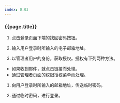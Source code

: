 ```yaml
---
index: 0.03
---
```

### {{page.title}}

1. 点击登录页面下端的找回密码按钮。

1. 输入用户登录时所输入的电子邮箱地址。

1. 以管理者用户的身份，获取授权。授权有下列两种方法。
  - 如果收到邮件，就点击链接而处理。
  - 通过管理者页面的权限授权菜单而处理。

1. 向用户登录时所输入的邮箱地址，传送临时密码。

1. 通过临时密码，进行登录。
